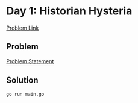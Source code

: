 # Day 1: Historian Hysteria

[Problem Link](https://adventofcode.com/2024/day/1)

## Problem

[Problem Statement](./problem.txt)

## Solution

```bash
go run main.go
```
